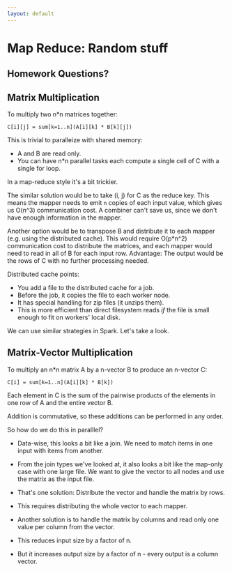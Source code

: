 ```yaml
---
layout: default
---
```


# Map Reduce: Random stuff

## Homework Questions?

## Matrix Multiplication

To multiply two n\*n matrices together:

    C[i][j] = sum[k=1..n](A[i][k] * B[k][j])

This is trivial to paralleize with shared memory:

 * A and B are read only.
 * You can have n\*n parallel tasks each compute a single cell of C
   with a single for loop.

In a map-reduce style it's a bit trickier.

The similar solution would be to take (i, j) for C as the reduce key. This
means the mapper needs to emit `n` copies of each input value, which gives us
O(n^3) communication cost. A combiner can't save us, since we don't have enough
information in the mapper.

Another option would be to transpose B and distribute it to each mapper
(e.g. using the distributed cache). This would require O(p\*n^2) communication
cost to distribute the matrices, and each mapper would need to read in all of
B for each input row. Advantage: The output would be the rows of C with no further
processing needed.

Distributed cache points:

 * You add a file to the distributed cache for a job.
 * Before the job, it copies the file to each worker node.
 * It has special handling for zip files (it unzips them).
 * This is more efficient than direct filesystem reads *if*
   the file is small enough to fit on workers' local disk.

We can use similar strategies in Spark. Let's take a look.

## Matrix-Vector Multiplication

To multiply an n\*n matrix A by a n-vector B to produce an n-vector C:

    C[i] = sum[k=1..n](A[i][k] * B[k])

Each element in C is the sum of the pairwise products of the elements
in one row of A and the entire vector B.

Addition is commutative, so these additions can be performed in any order.

So how do we do this in paralllel?

 * Data-wise, this looks a bit like a join. We need to match items in one
   input with items from another.
 * From the join types we've looked at, it also looks a bit like the
   map-only case with one large file. We want to give the vector to all
   nodes and use the matrix as the input file.
 * That's one solution: Distribute the vector and handle the matrix by rows.
 * This requires distributing the whole vector to each mapper.

 * Another solution is to handle the matrix by columns and read only one value per
   column from the vector. 
 * This reduces input size by a factor of n.
 * But it increases output size by a factor of n - every output is a column vector.

